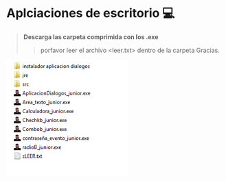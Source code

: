 

# **Aplciaciones de  escritorio** 💻

> **Descarga las carpeta comprimida con los .exe**
>> porfavor leer el archivo <leer.txt> dentro de la carpeta Gracias.

![imagenmuestra](muestra.png)
